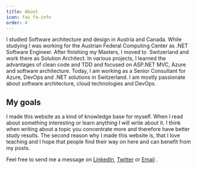 ```yaml
---
title: About
icon: fas fa-info
order: 4
---
```

I studied Software architecture and design in Austria and Canada. While studying I was working for the Austrian Federal Computing Center as .NET Software Engineer. After finishing my Masters, I moved to  Switzerland and work there as Solution Architect. In various projects, I learned the advantages of clean code and TDD and focused on ASP.NET MVC, Azure and software architecture. Today, I am working  as a Senior Consultant for Azure, DevOps and .NET solutions in Switzerland. I am mostly passionate about software architecture, cloud technologies and DevOps.

## My goals

I made this website as a kind of knowledge base for myself. When I read about something interesting or learn anything I will write about it. I think when writing about a topic you concentrate more and therefore have better study results. The second reason why I made this website is, that I love teaching and I hope that people find their way on here and can benefit from my posts.

Feel free to send me a message on <a href="https://www.linkedin.com/in/wolfgangofner/" target="_blank" rel="noopener">LinkedIn</a>, <a href="https://twitter.com/wolfgang_ofner" target="_blank" rel="noopener">Twitter</a> or <a href="mailto:wolfgang@programmingwithwolfgang.com">Email</a> .